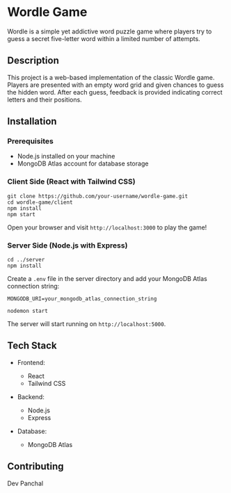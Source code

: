 # Wordle Game

Wordle is a simple yet addictive word puzzle game where players try to guess a secret five-letter word within a limited number of attempts.

## Description

This project is a web-based implementation of the classic Wordle game. Players are presented with an empty word grid and given chances to guess the hidden word. After each guess, feedback is provided indicating correct letters and their positions.

## Installation

### Prerequisites

- Node.js installed on your machine
- MongoDB Atlas account for database storage

### Client Side (React with Tailwind CSS)

```
git clone https://github.com/your-username/wordle-game.git
cd wordle-game/client
npm install
npm start
```

Open your browser and visit `http://localhost:3000` to play the game!

### Server Side (Node.js with Express)

```
cd ../server
npm install
```

Create a `.env` file in the server directory and add your MongoDB Atlas connection string:

```
MONGODB_URI=your_mongodb_atlas_connection_string
```

```
nodemon start
```

The server will start running on `http://localhost:5000`.

## Tech Stack

- Frontend:
  - React
  - Tailwind CSS

- Backend:
  - Node.js
  - Express

- Database:
  - MongoDB Atlas

## Contributing

Dev Panchal
